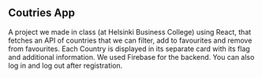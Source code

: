 ## Coutries App

A project we made in class (at Helsinki Business College) using React, that fetches an API of countries that we can filter, add to favourites and remove from favourites. Each Country is displayed in its separate card with its flag and additional information. We used Firebase for the backend. You can also log in and log out after registration.
